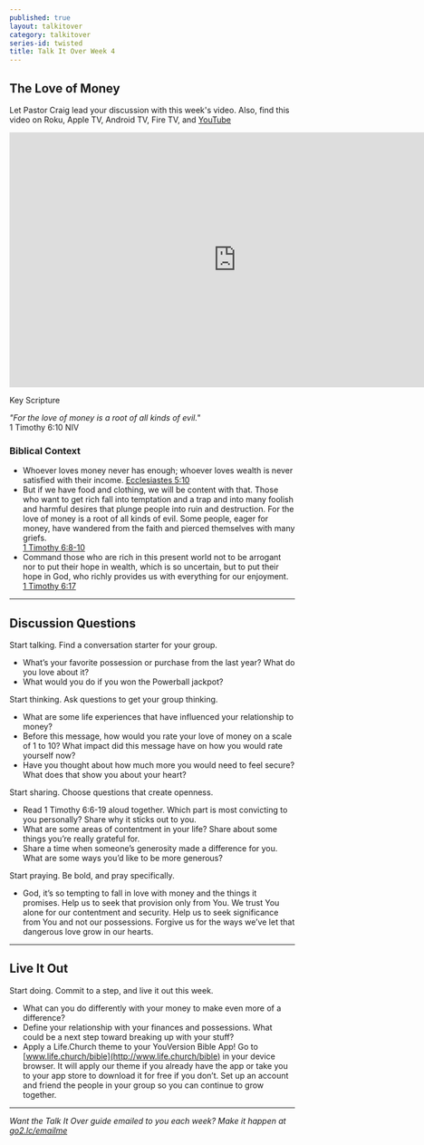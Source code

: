 ```yaml
---
published: true
layout: talkitover
category: talkitover
series-id: twisted
title: Talk It Over Week 4
---
```


## The Love of Money

Let Pastor Craig lead your discussion with this week's video. Also, find this video on Roku, Apple TV, Android TV, Fire TV, and [YouTube](https://www.youtube.com/watch?v=4ZV6RymIufg)

<div class="tio-video"><iframe src="http://player.theplatform.com/p/IfSiAC/talkitover/embed/select/media/LG_nNA9c8OAW?form=html" width="800" height="450" frameBorder="0" seamless="seamless" allowFullScreen></iframe></div>  

Key Scripture

_"For the love of money is a root of all kinds of evil."_  
1 Timothy 6:10 NIV    

### Biblical Context  

* Whoever loves money never has enough; whoever loves wealth is never satisfied with their income.
[Ecclesiastes 5:10 ](https://www.bible.com/bible/111/ecc.5.10.niv)
* But if we have food and clothing, we will be content with that. Those who want to get rich fall into temptation and a trap and into many foolish and harmful desires that plunge people into ruin and destruction. For the love of money is a root of all kinds of evil. Some people, eager for money, have wandered from the faith and pierced themselves with many griefs.  
[1 Timothy 6:8-10](https://www.bible.com/bible/111/1ti.6.8-10.niv)
* Command those who are rich in this present world not to be arrogant nor to put their hope in wealth, which is so uncertain, but to put their hope in God, who richly provides us with everything for our enjoyment.  
[1 Timothy 6:17](https://www.bible.com/bible/111/1ti.6.17.niv)

* * *

## Discussion Questions
<p class="lead">Start talking. Find a conversation starter for your group.</p> 

* What’s your favorite possession or purchase from the last year? What do you love about it?
* What would you do if you won the Powerball jackpot?

<p class="lead">Start thinking. Ask questions to get your group thinking.</p> 

* What are some life experiences that have influenced your relationship to money?
* Before this message, how would you rate your love of money on a scale of 1 to 10? What impact did this message have on how you would rate yourself now?
* Have you thought about how much more you would need to feel secure? What does that show you about your heart?
 
<p class="lead">Start sharing. Choose questions that create openness.</p> 

* Read 1 Timothy 6:6-19 aloud together. Which part is most convicting to you personally? Share why it sticks out to you.
* What are some areas of contentment in your life? Share about some things you’re really grateful for.
* Share a time when someone’s generosity made a difference for you. What are some ways you’d like to be more generous?

<p class="lead">Start praying. Be bold, and pray specifically.</p> 

* God, it’s so tempting to fall in love with money and the things it promises. Help us to seek that provision only from You. We trust You alone for our contentment and security. Help us to seek significance from You and not our possessions. Forgive us for the ways we’ve let that dangerous love grow in our hearts.

* * *

## Live It Out
<p class="lead">Start doing. Commit to a step, and live it out this week.</p>

* What can you do differently with your money to make even more of a difference?
* Define your relationship with your finances and possessions. What could be a next step toward breaking up with your stuff?
* Apply a Life.Church theme to your YouVersion Bible App! Go to [www.life.church/bible](http://www.life.church/bible) in your device browser. It will apply our theme if you already have the app or take you to your app store to download it for free if you don’t. Set up an account and friend the people in your group so you can continue to grow together.

* * *

_Want the Talk It Over guide emailed to you each week? Make it happen at [go2.lc/emailme](http://info.life.church/talkitover)_
